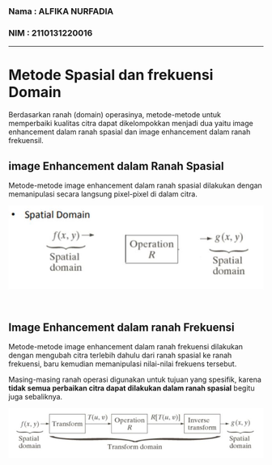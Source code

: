 ### Nama : ALFIKA NURFADIA
### NIM : 2110131220016
---
# Metode Spasial dan frekuensi Domain
Berdasarkan ranah (domain) operasinya, metode-metode untuk memperbaiki kualitas citra dapat dikelompokkan menjadi dua yaitu image enhancement dalam ranah spasial dan image enhancement dalam ranah frekuensil.

## image Enhancement dalam Ranah Spasial

Metode-metode image enhancement dalam ranah spasial dilakukan dengan memanipulasi secara langsung pixel-pixel di dalam citra.
    <p align="center"><img src="spasialdomain.JPG"></p><br>

## Image Enhancement dalam ranah Frekuensi

Metode-metode image enhancement dalam ranah frekuensi dilakukan dengan mengubah citra terlebih dahulu dari ranah spasial ke ranah frekuensi, baru kemudian memanipulasi nilai-nilai frekuens tersebut.

Masing-masing ranah operasi digunakan untuk tujuan yang spesifik, karena **tidak semua perbaikan citra dapat dilakukan dalam ranah spasial** begitu juga sebaliknya.   
    <p align="center"><img src="frekuensidomain.JPG"></p><br>





